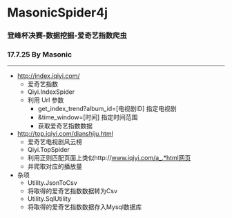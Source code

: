 # MasonicSpider4j
### 登峰杯决赛-数据挖掘-爱奇艺指数爬虫
### 17.7.25 By Masonic

------

- http://index.iqiyi.com/ 
	- 爱奇艺指数
	- Qiyi.IndexSpider
	- 利用 Url 参数
		- get_index_trend?album_id=[电视剧ID] 指定电视剧
		- &time_window=[时间] 指定时间范围
		- 获取爱奇艺指数数据
- http://top.iqiyi.com/dianshiju.html
	- 爱奇艺电视剧风云榜
	- Qiyi.TopSpider
	- 利用正则匹配页面上类似http://www.iqiyi.com/a_.*html网页
	- 并爬取对应的播放量
- 杂项
	- Utility.JsonToCsv
	- 将取得的爱奇艺指数数据转为Csv
	- Utility.SqlUtility
	- 将取得的爱奇艺指数数据存入Mysql数据库

